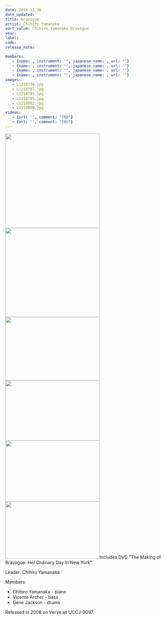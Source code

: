 ```yaml
---
date: 2018-11-30
date_updated: 
title: Bravogue
artist: Chihiro Yamanaka
sort_value: Chihiro Yamanaka Bravogue
year: 
label: 
code: 
release_note: 

members:
   - {name: , instrument: "", japanese_name: , url: ""}
   - {name: , instrument: "", japanese_name: , url: ""}
   - {name: , instrument: "", japanese_name: , url: ""}
   - {name: , instrument: "", japanese_name: , url: ""}
images: 
   - L1210776.jpg
   - L1210781.jpg
   - L1210785.jpg
   - L1210795.jpg
   - L1210802.jpg
   - L1210808.jpg
videos: 
   - {url: "", comment: "TBD"}
   - {url: "", comment: "TBD"}
---
```

<a href="http://www.jjazzist.com/wp-content/uploads/2018/08/L1210776.jpg"><img class="alignnone size-medium wp-image-3159" src="http://www.jjazzist.com/wp-content/uploads/2018/08/L1210776-300x300.jpg" alt="" width="300" height="300" /></a> <a href="http://www.jjazzist.com/wp-content/uploads/2018/08/L1210781.jpg"><img class="alignnone size-medium wp-image-3160" src="http://www.jjazzist.com/wp-content/uploads/2018/08/L1210781-300x283.jpg" alt="" width="300" height="283" /></a> <a href="http://www.jjazzist.com/wp-content/uploads/2018/08/L1210785.jpg"><img class="alignnone size-medium wp-image-3161" src="http://www.jjazzist.com/wp-content/uploads/2018/08/L1210785-300x202.jpg" alt="" width="300" height="202" /></a> <a href="http://www.jjazzist.com/wp-content/uploads/2018/08/L1210795.jpg"><img class="alignnone size-medium wp-image-3162" src="http://www.jjazzist.com/wp-content/uploads/2018/08/L1210795-300x191.jpg" alt="" width="300" height="191" /></a> <a href="http://www.jjazzist.com/wp-content/uploads/2018/08/L1210802.jpg"><img class="alignnone size-medium wp-image-3163" src="http://www.jjazzist.com/wp-content/uploads/2018/08/L1210802-300x194.jpg" alt="" width="300" height="194" /></a> <a href="http://www.jjazzist.com/wp-content/uploads/2018/08/L1210808.jpg"><img class="alignnone size-medium wp-image-3164" src="http://www.jjazzist.com/wp-content/uploads/2018/08/L1210808-300x182.jpg" alt="" width="300" height="182" /></a>Includes DVD "The Making of Bravogue: Her Ordinary Day In New York"

Leader: Chihiro Yamanaka

Members:
<ul>
 	<li>Chihiro Yamanaka - piano</li>
 	<li>Vicente Archer - bass</li>
 	<li>Gene Jackson - drums</li>
</ul>
Released in 2008 on Verve as UCCJ-9097.
